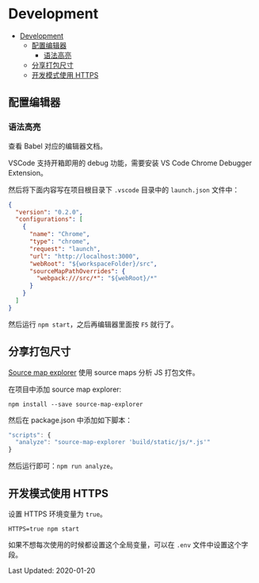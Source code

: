 # Development

<!-- TOC -->

- [Development](#development)
  - [配置编辑器](#配置编辑器)
    - [语法高亮](#语法高亮)
  - [分享打包尺寸](#分享打包尺寸)
  - [开发模式使用 HTTPS](#开发模式使用-https)

<!-- /TOC -->

## 配置编辑器

### 语法高亮

查看 Babel 对应的编辑器文档。    

VSCode 支持开箱即用的 debug 功能，需要安装 VS Code Chrome Debugger Extension。    

然后将下面内容写在项目根目录下 `.vscode` 目录中的 `launch.json` 文件中：   

```json
{
  "version": "0.2.0",
  "configurations": [
    {
      "name": "Chrome",
      "type": "chrome",
      "request": "launch",
      "url": "http://localhost:3000",
      "webRoot": "${workspaceFolder}/src",
      "sourceMapPathOverrides": {
        "webpack:///src/*": "${webRoot}/*"
      }
    }
  ]
}
```    

然后运行 `npm start`，之后再编辑器里面按 `F5` 就行了。    

## 分享打包尺寸

[Source map explorer](https://www.npmjs.com/package/source-map-explorer) 使用
source maps 分析 JS 打包文件。    

在项目中添加 source map explorer:   

```
npm install --save source-map-explorer
```    

然后在 package.json 中添加如下脚本：    


```js
"scripts": {
  "analyze": "source-map-explorer 'build/static/js/*.js'"
}
```    

然后运行即可：`npm run analyze`。   

## 开发模式使用 HTTPS

设置 HTTPS 环境变量为 `true`。   

```
HTTPS=true npm start
```   

如果不想每次使用的时候都设置这个全局变量，可以在 `.env` 文件中设置这个字段。   

Last Updated: 2020-01-20
